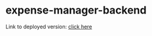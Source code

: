# expense-manager-backend
Link to deployed version: [click here](https://expense-manager-352.herokuapp.com/)
